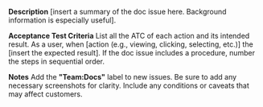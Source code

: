 **Description** 
[insert a summary of the doc issue here. Background information is especially useful]. 

**Acceptance Test Criteria**
List all the ATC of each action and its intended result. 
As a user, when [action (e.g., viewing, clicking, selecting, etc.)] the [insert the expected result]. 
If the doc issue includes a procedure, number the steps in sequential order.  

**Notes**
Add the **"Team:Docs"** label to new issues. 
Be sure to add any necessary screenshots for clarity. 
Include any conditions or caveats that may affect customers. 
